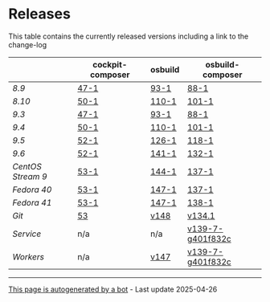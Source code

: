 # Releases
This table contains the currently released versions including a link to the change-log

|       | cockpit-composer    | osbuild    | osbuild-composer    |
|-------|---------------------|------------|---------------------|
*8.9* | [47-1](https://github.com/osbuild/cockpit-composer/releases/tag/47) | [93-1](https://github.com/osbuild/osbuild/releases/tag/v93) | [88-1](https://github.com/osbuild/osbuild-composer/releases/tag/v88)
*8.10* | [50-1](https://github.com/osbuild/cockpit-composer/releases/tag/50) | [110-1](https://github.com/osbuild/osbuild/releases/tag/v110) | [101-1](https://github.com/osbuild/osbuild-composer/releases/tag/v101)
*9.3* | [47-1](https://github.com/osbuild/cockpit-composer/releases/tag/47) | [93-1](https://github.com/osbuild/osbuild/releases/tag/v93) | [88-1](https://github.com/osbuild/osbuild-composer/releases/tag/v88)
*9.4* | [50-1](https://github.com/osbuild/cockpit-composer/releases/tag/50) | [110-1](https://github.com/osbuild/osbuild/releases/tag/v110) | [101-1](https://github.com/osbuild/osbuild-composer/releases/tag/v101)
*9.5* | [52-1](https://github.com/osbuild/cockpit-composer/releases/tag/52) | [126-1](https://github.com/osbuild/osbuild/releases/tag/v126) | [118-1](https://github.com/osbuild/osbuild-composer/releases/tag/v118)
*9.6* | [52-1](https://github.com/osbuild/cockpit-composer/releases/tag/52) | [141-1](https://github.com/osbuild/osbuild/releases/tag/v141) | [132-1](https://github.com/osbuild/osbuild-composer/releases/tag/v132)
*CentOS Stream 9* | [53-1](https://github.com/osbuild/cockpit-composer/releases/tag/53) | [144-1](https://github.com/osbuild/osbuild/releases/tag/v144) | [137-1](https://github.com/osbuild/osbuild-composer/releases/tag/v137)
*Fedora 40* | [53-1](https://github.com/osbuild/cockpit-composer/releases/tag/53) | [147-1](https://github.com/osbuild/osbuild/releases/tag/v147) | [137-1](https://github.com/osbuild/osbuild-composer/releases/tag/v137)
*Fedora 41* | [53-1](https://github.com/osbuild/cockpit-composer/releases/tag/53) | [147-1](https://github.com/osbuild/osbuild/releases/tag/v147) | [138-1](https://github.com/osbuild/osbuild-composer/releases/tag/v138)
*Git* | [53](https://github.com/osbuild/cockpit-composer/releases/tag/53) | [v148](https://github.com/osbuild/osbuild/releases/tag/v148) | [v134.1](https://github.com/osbuild/osbuild-composer/releases/tag/v134.1)
*Service* | n/a | n/a | [v139-7-g401f832c](https://github.com/osbuild/osbuild-composer/compare/v139-7-g401f832c...main)
*Workers* | n/a | [v147](https://github.com/osbuild/osbuild/compare/v147...main) | [v139-7-g401f832c](https://github.com/osbuild/osbuild-composer/compare/v139-7-g401f832c...main)

---

[This page is autogenerated by a bot](https://gitlab.cee.redhat.com/osbuild/guides-bot/-/blob/main/release_overview.py) - Last update 2025-04-26
